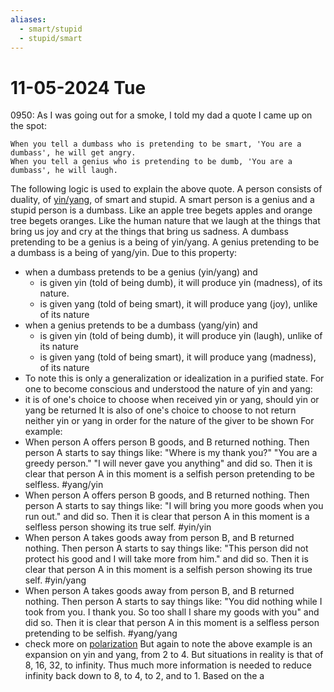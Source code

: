 ```yaml
---
aliases:
  - smart/stupid
  - stupid/smart
---
```

# 11-05-2024 Tue
0950: As I was going out for a smoke, I told my dad a quote I came up on the spot:
```
When you tell a dumbass who is pretending to be smart, 'You are a dumbass', he will get angry.
When you tell a genius who is pretending to be dumb, 'You are a dumbass', he will laugh.
```

The following logic is used to explain the above quote.
A person consists of duality, of [yin/yang](yang-yin.md), of smart and stupid.
A smart person is a genius and a stupid person is a dumbass.
Like an apple tree begets apples and orange tree begets oranges.
Like the human nature that we laugh at the things that bring us joy and cry at the things that bring us sadness.
A dumbass pretending to be a genius is a being of yin/yang.
A genius pretending to be a dumbass is a being of yang/yin.
Due to this property:
- when a dumbass pretends to be a genius (yin/yang) and 
	- is given yin (told of being dumb), it will produce yin (madness), of its nature.
	- is given yang (told of being smart), it will produce yang (joy), unlike of its nature
- when a genius pretends to be a dumbass (yang/yin) and 
	- is given yin (told of being dumb), it will produce yin (laugh), unlike of its nature
	- is given yang (told of being smart), it will produce yang (madness), of its nature
- To note this is only a generalization or idealization in a purified state.
For one to become conscious and understood the nature of yin and yang:
- it is of one's choice to choose when received yin or yang, should yin or yang be returned
It is also of one's choice to choose to not return neither yin or yang in order for the nature of the giver to be shown
For example: 
- When person A offers person B goods, and B returned nothing. Then person A starts to say things like: "Where is my thank you?" "You are a greedy person." "I will never gave you anything" and did so. Then it is clear that person A in this moment is a selfish person pretending to be selfless. #yang/yin
- When person A offers person B goods, and B returned nothing. Then person A starts to say things like: "I will bring you more goods when you run out." and did so. Then it is clear that person A in this moment is a selfless person showing its true self. #yin/yin
- When person A takes goods away from person B, and B returned nothing. Then person A starts to say things like: "This person did not protect his good and I will take more from him." and did so. Then it is clear that person A in this moment is a selfish person showing its true self. #yin/yang
- When person A takes goods away from person B, and B returned nothing. Then person A starts to say things like: "You did nothing while I took from you. I thank you. So too shall I share my goods with you" and did so. Then it is clear that person A in this moment is a selfless person pretending to be selfish. #yang/yang
- check more on [polarization](../Terms/polarization.md)
But again to note the above example is an expansion on yin and yang, from 2 to 4. But situations in reality is that of 8, 16, 32, to infinity. Thus much more information is needed to reduce infinity back down to 8, to 4, to 2, and to 1.
Based on the a
